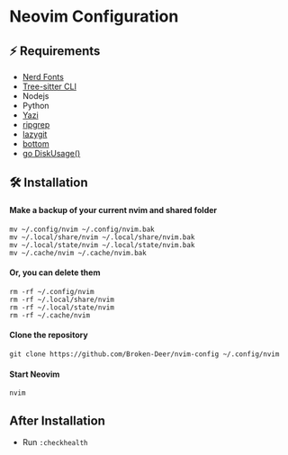 # Neovim Configuration

## ⚡ Requirements

- [Nerd Fonts](https://www.nerdfonts.com/font-downloads)
- [Tree-sitter CLI](https://github.com/tree-sitter/tree-sitter/blob/master/cli/README.md)
- Nodejs
- Python
- [Yazi](https://github.com/sxyazi/yazi/releases)
- [ripgrep](https://github.com/BurntSushi/ripgrep/releases)
- [lazygit](https://github.com/jesseduffield/lazygit/releases)
- [bottom](https://github.com/ClementTsang/bottom/releases)
- [go DiskUsage()](https://github.com/dundee/gdu/releases)

## 🛠️ Installation

#### Make a backup of your current nvim and shared folder

```shell
mv ~/.config/nvim ~/.config/nvim.bak
mv ~/.local/share/nvim ~/.local/share/nvim.bak
mv ~/.local/state/nvim ~/.local/state/nvim.bak
mv ~/.cache/nvim ~/.cache/nvim.bak
```

#### Or, you can delete them

``` shell
rm -rf ~/.config/nvim
rm -rf ~/.local/share/nvim
rm -rf ~/.local/state/nvim
rm -rf ~/.cache/nvim
```

#### Clone the repository

```shell
git clone https://github.com/Broken-Deer/nvim-config ~/.config/nvim
```

#### Start Neovim

```shell
nvim
```

## After Installation

- Run `:checkhealth`
